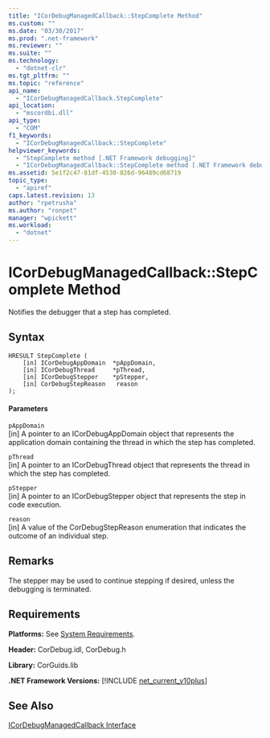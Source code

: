 ```yaml
---
title: "ICorDebugManagedCallback::StepComplete Method"
ms.custom: ""
ms.date: "03/30/2017"
ms.prod: ".net-framework"
ms.reviewer: ""
ms.suite: ""
ms.technology: 
  - "dotnet-clr"
ms.tgt_pltfrm: ""
ms.topic: "reference"
api_name: 
  - "ICorDebugManagedCallback.StepComplete"
api_location: 
  - "mscordbi.dll"
api_type: 
  - "COM"
f1_keywords: 
  - "ICorDebugManagedCallback::StepComplete"
helpviewer_keywords: 
  - "StepComplete method [.NET Framework debugging]"
  - "ICorDebugManagedCallback::StepComplete method [.NET Framework debugging]"
ms.assetid: 5e1f2c47-81df-4530-826d-96489cd68719
topic_type: 
  - "apiref"
caps.latest.revision: 13
author: "rpetrusha"
ms.author: "ronpet"
manager: "wpickett"
ms.workload: 
  - "dotnet"
---
```

# ICorDebugManagedCallback::StepComplete Method
Notifies the debugger that a step has completed.  
  
## Syntax  
  
```  
HRESULT StepComplete (  
    [in] ICorDebugAppDomain  *pAppDomain,  
    [in] ICorDebugThread     *pThread,  
    [in] ICorDebugStepper    *pStepper,  
    [in] CorDebugStepReason   reason  
);  
```  
  
#### Parameters  
 `pAppDomain`  
 [in] A pointer to an ICorDebugAppDomain object that represents the application domain containing the thread in which the step has completed.  
  
 `pThread`  
 [in] A pointer to an ICorDebugThread object that represents the thread in which the step has completed.  
  
 `pStepper`  
 [in] A pointer to an ICorDebugStepper object that represents the step in code execution.  
  
 `reason`  
 [in] A value of the CorDebugStepReason enumeration that indicates the outcome of an individual step.  
  
## Remarks  
 The stepper may be used to continue stepping if desired, unless the debugging is terminated.  
  
## Requirements  
 **Platforms:** See [System Requirements](../../../../docs/framework/get-started/system-requirements.md).  
  
 **Header:** CorDebug.idl, CorDebug.h  
  
 **Library:** CorGuids.lib  
  
 **.NET Framework Versions:** [!INCLUDE [net_current_v10plus](../../../../includes/net-current-v10plus-md.md)]  
  
## See Also  
 [ICorDebugManagedCallback Interface](../../../../docs/framework/unmanaged-api/debugging/icordebugmanagedcallback-interface.md)
